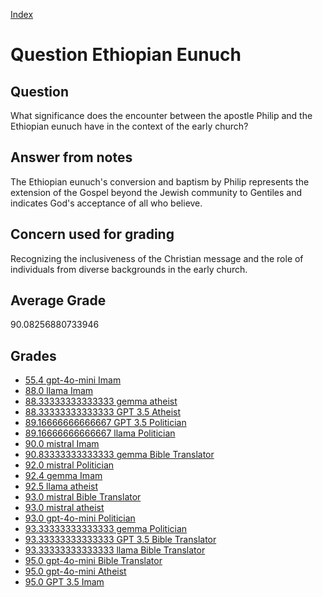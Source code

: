 
[Index](../../index.md)
# Question Ethiopian Eunuch
## Question
What significance does the encounter between the apostle Philip and the Ethiopian eunuch have in the context of the early church?

## Answer from notes
The Ethiopian eunuch's conversion and baptism by Philip represents the extension of the Gospel beyond the Jewish community to Gentiles and indicates God's acceptance of all who believe.

## Concern used for grading
Recognizing the inclusiveness of the Christian message and the role of individuals from diverse backgrounds in the early church.

## Average Grade
90.08256880733946

## Grades
 * [55.4 gpt-4o-mini Imam](../answers/gpt-4o-mini_Imam/Ethiopian_Eunuch.md)
 * [88.0 llama Imam](../answers/llama_Imam/Ethiopian_Eunuch.md)
 * [88.33333333333333 gemma atheist](../answers/gemma_atheist/Ethiopian_Eunuch.md)
 * [88.33333333333333 GPT 3.5 Atheist](../answers/GPT_3.5_Atheist/Ethiopian_Eunuch.md)
 * [89.16666666666667 GPT 3.5 Politician](../answers/GPT_3.5_Politician/Ethiopian_Eunuch.md)
 * [89.16666666666667 llama Politician](../answers/llama_Politician/Ethiopian_Eunuch.md)
 * [90.0 mistral Imam](../answers/mistral_Imam/Ethiopian_Eunuch.md)
 * [90.83333333333333 gemma Bible Translator](../answers/gemma_Bible_Translator/Ethiopian_Eunuch.md)
 * [92.0 mistral Politician](../answers/mistral_Politician/Ethiopian_Eunuch.md)
 * [92.4 gemma Imam](../answers/gemma_Imam/Ethiopian_Eunuch.md)
 * [92.5 llama atheist](../answers/llama_atheist/Ethiopian_Eunuch.md)
 * [93.0 mistral Bible Translator](../answers/mistral_Bible_Translator/Ethiopian_Eunuch.md)
 * [93.0 mistral atheist](../answers/mistral_atheist/Ethiopian_Eunuch.md)
 * [93.0 gpt-4o-mini Politician](../answers/gpt-4o-mini_Politician/Ethiopian_Eunuch.md)
 * [93.33333333333333 gemma Politician](../answers/gemma_Politician/Ethiopian_Eunuch.md)
 * [93.33333333333333 GPT 3.5 Bible Translator](../answers/GPT_3.5_Bible_Translator/Ethiopian_Eunuch.md)
 * [93.33333333333333 llama Bible Translator](../answers/llama_Bible_Translator/Ethiopian_Eunuch.md)
 * [95.0 gpt-4o-mini Bible Translator](../answers/gpt-4o-mini_Bible_Translator/Ethiopian_Eunuch.md)
 * [95.0 gpt-4o-mini Atheist](../answers/gpt-4o-mini_Atheist/Ethiopian_Eunuch.md)
 * [95.0 GPT 3.5 Imam](../answers/GPT_3.5_Imam/Ethiopian_Eunuch.md)
